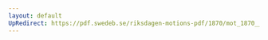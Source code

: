 ```yaml
---
layout: default
UpRedirect: https://pdf.swedeb.se/riksdagen-motions-pdf/1870/mot_1870__ak__00046/mot_1870__ak__00046_003.pdf
---
```

